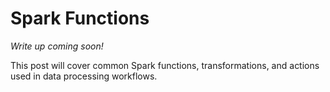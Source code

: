 # Spark Functions

*Write up coming soon!*

This post will cover common Spark functions, transformations, and actions used in data processing workflows.
